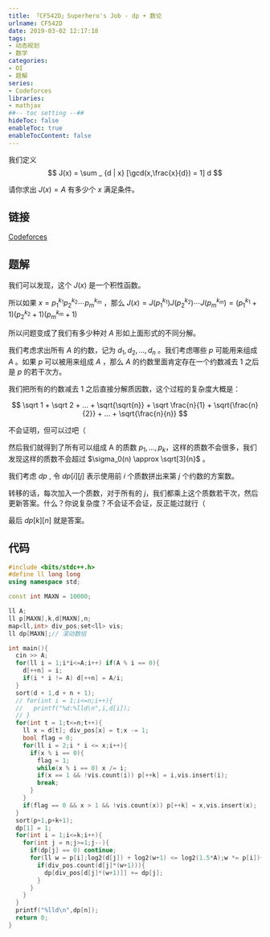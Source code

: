 ```yaml
---
title: 「CF542D」Superhero's Job - dp + 数论
urlname: CF542D
date: 2019-03-02 12:17:18
tags:
- 动态规划
- 数学
categories: 
- OI
- 题解
series:
- Codeforces
libraries:
- mathjax 
##-- toc setting --##
hideToc: false
enableToc: true
enableTocContent: false
---
```


我们定义 
$$
J(x) = \sum _ {d | x} [\gcd(x,\frac{x}{d}) = 1] d
$$

请你求出 $J(x) = A$ 有多少个 $x$ 满足条件。

<!--more-->

## 链接

[Codeforces](http://codeforces.com/problemset/problem/542/D)

## 题解

我们可以发现，这个 $J(x)$ 是一个积性函数。

所以如果 $x = {p_1}^{k_1}{p_2}^{k_2}\cdots{p_m}^{k_m}$ ，那么 $J(x) = J({p_1}^{k_1})J({p_2}^{k_2})\cdots J({p_m}^{k_m}) = ({p_1}^{k_1}+1)({p_2}^{k_2}+1)({p_m}^{k_m}+1)$

所以问题变成了我们有多少种对 $A$ 形如上面形式的不同分解。

我们考虑求出所有 $A$ 的约数，记为 $d_1,d_2,...,d_n$ 。我们考虑哪些 $p$ 可能用来组成 $A$ 。如果 $p$ 可以被用来组成 $A$ ，那么 $A$ 的约数里面肯定存在一个约数减去 $1$ 之后是 $p$ 的若干次方。

我们把所有的约数减去 $1$ 之后直接分解质因数，这个过程的复杂度大概是：

$$
\sqrt 1 + \sqrt 2 + ... + \sqrt{\sqrt{n}}  + \sqrt \frac{n}{1} + \sqrt{\frac{n}{2}} + ... + \sqrt{\frac{n}{n}}
$$

不会证明，但可以过吧（

然后我们就得到了所有可以组成 A 的质数 $p_1,...,p_k$，这样的质数不会很多，我们发现这样的质数不会超过 $\sigma_0(n) \approx \sqrt[3]{n}$ 。

我们考虑 $dp$ , 令 $dp[i][j]$ 表示使用前 $i$ 个质数拼出来第 $j$ 个约数的方案数。

转移的话，每次加入一个质数，对于所有的 $j$，我们都乘上这个质数若干次，然后更新答案。什么？你说复杂度？不会证不会证，反正能过就行（

最后 $dp[k][n]$ 就是答案。

## 代码


```cpp
#include <bits/stdc++.h>
#define ll long long
using namespace std;

const int MAXN = 10000;

ll A;
ll p[MAXN],k,d[MAXN],n;
map<ll,int> div_pos;set<ll> vis;
ll dp[MAXN];// 滚动数组

int main(){
  cin >> A;
  for(ll i = 1;i*i<=A;i++) if(A % i == 0){
    d[++n] = i;
    if(i * i != A) d[++n] = A/i;
  }
  sort(d + 1,d + n + 1);
  // for(int i = 1;i<=n;i++){
  //   printf("%d:%lld\n",i,d[i]);
  // }
  for(int t = 1;t<=n;t++){
    ll x = d[t]; div_pos[x] = t;x -= 1;
    bool flag = 0;
    for(ll i = 2;i * i <= x;i++){
      if(x % i == 0){
        flag = 1;
        while(x % i == 0) x /= i;
        if(x == 1 && !vis.count(i)) p[++k] = i,vis.insert(i);
        break;
      }
    }
    if(flag == 0 && x > 1 && !vis.count(x)) p[++k] = x,vis.insert(x);
  }
  sort(p+1,p+k+1);
  dp[1] = 1;
  for(int i = 1;i<=k;i++){
    for(int j = n;j>=1;j--){
      if(dp[j] == 0) continue;
      for(ll w = p[i];log2(d[j]) + log2(w+1) <= log2(1.5*A);w *= p[i]){
        if(div_pos.count(d[j]*(w+1))){
          dp[div_pos[d[j]*(w+1)]] += dp[j];
        }
      }
    }
  }
  printf("%lld\n",dp[n]);
  return 0;
}
```

